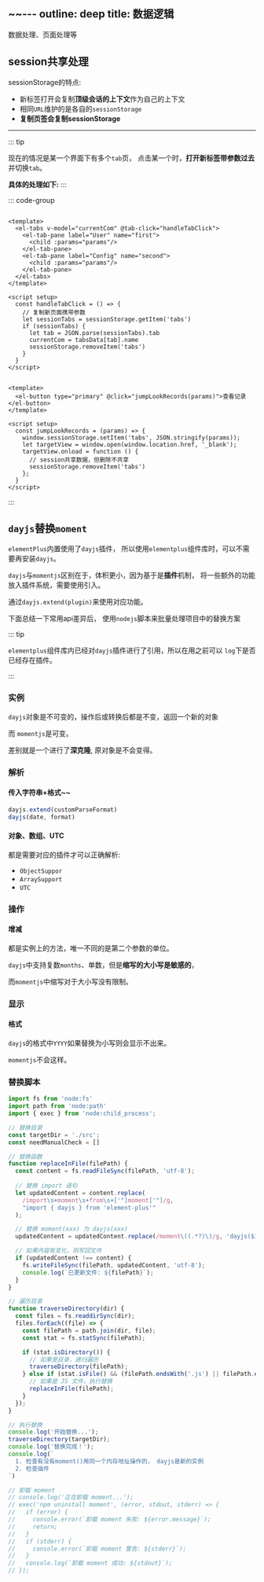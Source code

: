 ~~---
outline: deep
title: 数据逻辑
---

数据处理、页面处理等<Badge type="warning" text="beta" />

## session共享处理

sessionStorage的特点:

- 新标签打开会复制**顶级会话的上下文**作为自己的上下文
- 相同`URL`维护的是各自的`sessionStorage`
- **复制页签会复制sessionStorage**

---

::: tip

现在的情况是某一个界面下有多个`tab`页， 点击某一个时，**打开新标签带参数过去**并切换`tab`。

**具体的处理如下:**
:::

::: code-group

```vue [parent.vue]

<template>
  <el-tabs v-model="currentCom" @tab-click="handleTabClick">
    <el-tab-pane label="User" name="first">
      <child :params="params"/>
    </el-tab-pane>
    <el-tab-pane label="Config" name="second">
      <child :params="params"/>
    </el-tab-pane>
  </el-tabs>
</template>

<script setup>
  const handleTabClick = () => {
    // 复制新页面携带参数
    let sessionTabs = sessionStorage.getItem('tabs')
    if (sessionTabs) {
      let tab = JSON.parse(sessionTabs).tab
      currentCom = tabsData[tab].name
      sessionStorage.removeItem('tabs')
    }
  }
</script>
```

```vue [child.vue]

<template>
  <el-button type="primary" @click="jumpLookRecords(params)">查看记录</el-button>
</template>

<script setup>
  const jumpLookRecords = (params) => {
    window.sessionStorage.setItem('tabs', JSON.stringify(params));
    let targetView = window.open(window.location.href, '_blank');
    targetView.onload = function () {
      // session共享数据，但删除不共享
      sessionStorage.removeItem('tabs')
    };
  }
</script>
```

:::

## `dayjs`替换`moment`

`elementPlus`内置使用了`dayjs`插件， 所以使用`elementplus`组件库时，可以不需要再安装`dayjs`。

`dayjs`与`momentjs`区别在于，体积更小，因为基于是**插件**机制， 将一些额外的功能放入插件系统，需要使用引入。

通过`dayjs.extend(plugin)`来使用对应功能。

下面总结一下常用api差异后， 使用`nodejs`脚本来批量处理项目中的替换方案

::: tip

`elementplus`组件库内已经对`dayjs`插件进行了引用，所以在用之前可以 `log`下是否已经存在插件。

:::

### 实例

`dayjs`对象是不可变的，操作后或转换后都是不变，返回一个新的对象

而 `momentjs`是可变。

差别就是一个进行了**深克隆**, 原对象是不会变得。

### 解析

#### 传入字符串+格式~~

```js
dayjs.extend(customParseFormat)
dayjs(date, format)
```

#### 对象、数组、UTC

都是需要对应的插件才可以正确解析: 

- `ObjectSuppor`
- `ArraySupport`
- `UTC`

### 操作

#### 增减

都是实例上的方法，唯一不同的是第二个参数的单位。

`dayjs`中支持复数`months`、单数，但是**缩写的大小写是敏感的**，

而`momentjs`中缩写对于大小写没有限制。

#### 

### 显示

#### 格式

`dayjs`的格式中`YYYY`如果替换为小写则会显示不出来。

`momentjs`不会这样。

### 替换脚本

```js
import fs from 'node:fs'
import path from 'node:path'
import { exec } from 'node:child_process';

// 替换目录
const targetDir = './src';
const needManualCheck = []

// 替换函数
function replaceInFile(filePath) {
  const content = fs.readFileSync(filePath, 'utf-8');
  
  // 替换 import 语句
  let updatedContent = content.replace(
    /import\s+moment\s+from\s+['"]moment['"]/g,
    "import { dayjs } from 'element-plus'"
  );

  // 替换 moment(xxx) 为 dayjs(xxx)
  updatedContent = updatedContent.replace(/moment\((.*?)\)/g, 'dayjs($1)');

  // 如果内容有变化，则写回文件
  if (updatedContent !== content) {
    fs.writeFileSync(filePath, updatedContent, 'utf-8');
    console.log(`已更新文件: ${filePath}`);
  }
}

// 遍历目录
function traverseDirectory(dir) {
  const files = fs.readdirSync(dir);
  files.forEach((file) => {
    const filePath = path.join(dir, file);
    const stat = fs.statSync(filePath);

    if (stat.isDirectory()) {
      // 如果是目录，递归遍历
      traverseDirectory(filePath);
    } else if (stat.isFile() && (filePath.endsWith('.js') || filePath.endsWith('.vue'))) {
      // 如果是 JS 文件，执行替换
      replaceInFile(filePath);
    }
  });
}

// 执行替换
console.log('开始替换...');
traverseDirectory(targetDir);
console.log('替换完成！'); 
console.log(`
  1. 检查有没有moment()用同一个内存地址操作的， dayjs是新的实例
  2. 检查插件
`)

// 卸载 moment
// console.log('正在卸载 moment...');
// exec('npm uninstall moment', (error, stdout, stderr) => {
//   if (error) {
//     console.error(`卸载 moment 失败: ${error.message}`);
//     return;
//   }
//   if (stderr) {
//     console.error(`卸载 moment 警告: ${stderr}`);
//   }
//   console.log(`卸载 moment 成功: ${stdout}`);
// });
```



